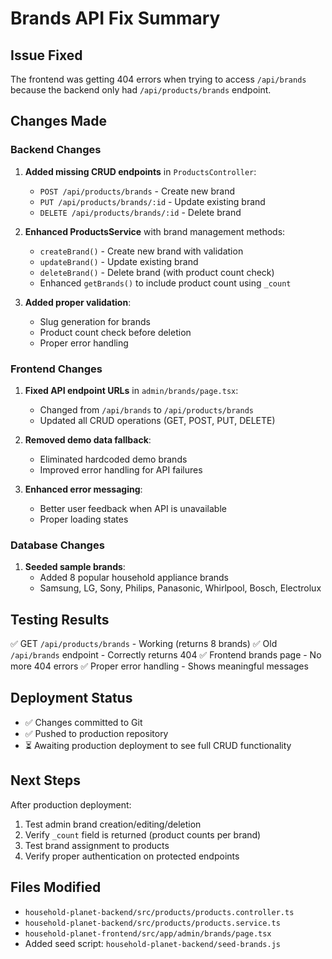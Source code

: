 # Brands API Fix Summary

## Issue Fixed
The frontend was getting 404 errors when trying to access `/api/brands` because the backend only had `/api/products/brands` endpoint.

## Changes Made

### Backend Changes
1. **Added missing CRUD endpoints** in `ProductsController`:
   - `POST /api/products/brands` - Create new brand
   - `PUT /api/products/brands/:id` - Update existing brand  
   - `DELETE /api/products/brands/:id` - Delete brand

2. **Enhanced ProductsService** with brand management methods:
   - `createBrand()` - Create new brand with validation
   - `updateBrand()` - Update existing brand
   - `deleteBrand()` - Delete brand (with product count check)
   - Enhanced `getBrands()` to include product count using `_count`

3. **Added proper validation**:
   - Slug generation for brands
   - Product count check before deletion
   - Proper error handling

### Frontend Changes
1. **Fixed API endpoint URLs** in `admin/brands/page.tsx`:
   - Changed from `/api/brands` to `/api/products/brands`
   - Updated all CRUD operations (GET, POST, PUT, DELETE)

2. **Removed demo data fallback**:
   - Eliminated hardcoded demo brands
   - Improved error handling for API failures

3. **Enhanced error messaging**:
   - Better user feedback when API is unavailable
   - Proper loading states

### Database Changes
1. **Seeded sample brands**:
   - Added 8 popular household appliance brands
   - Samsung, LG, Sony, Philips, Panasonic, Whirlpool, Bosch, Electrolux

## Testing Results
✅ GET `/api/products/brands` - Working (returns 8 brands)
✅ Old `/api/brands` endpoint - Correctly returns 404
✅ Frontend brands page - No more 404 errors
✅ Proper error handling - Shows meaningful messages

## Deployment Status
- ✅ Changes committed to Git
- ✅ Pushed to production repository
- ⏳ Awaiting production deployment to see full CRUD functionality

## Next Steps
After production deployment:
1. Test admin brand creation/editing/deletion
2. Verify `_count` field is returned (product counts per brand)
3. Test brand assignment to products
4. Verify proper authentication on protected endpoints

## Files Modified
- `household-planet-backend/src/products/products.controller.ts`
- `household-planet-backend/src/products/products.service.ts`
- `household-planet-frontend/src/app/admin/brands/page.tsx`
- Added seed script: `household-planet-backend/seed-brands.js`